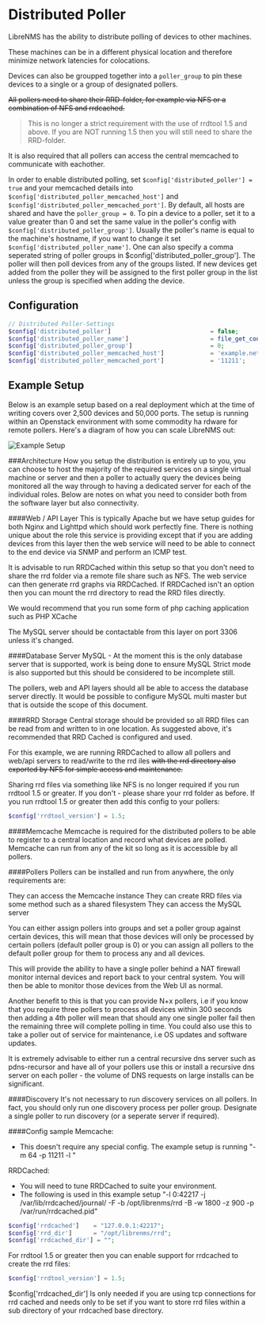 # Distributed Poller
LibreNMS has the ability to distribute polling of devices to other machines.

These machines can be in a different physical location and therefore minimize network latencies for colocations.

Devices can also be groupped together into a `poller_group` to pin these devices to a single or a group of designated pollers.

~~All pollers need to share their RRD-folder, for example via NFS or a combination of NFS and rrdcached.~~

> This is no longer a strict requirement with the use of rrdtool 1.5 and above. If you are NOT running 1.5 then you will still
need to share the RRD-folder.

It is also required that all pollers can access the central memcached to communicate with eachother.

In order to enable distributed polling, set `$config['distributed_poller'] = true` and your memcached details into `$config['distributed_poller_memcached_host']` and `$config['distributed_poller_memcached_port']`.
By default, all hosts are shared and have the `poller_group = 0`. To pin a device to a poller, set it to a value greater than 0 and set the same value in the poller's config with `$config['distributed_poller_group']`.
Usually the poller's name is equal to the machine's hostname, if you want to change it set `$config['distributed_poller_name']`.
One can also specify a comma seperated string of poller groups in $config['distributed_poller_group'].  The poller will then poll devices from any of the groups listed.  If new devices get added from the poller they will be assigned to the first poller group in the list unless the group is specified when adding the device.

## Configuration
```php
// Distributed Poller-Settings
$config['distributed_poller']                            = false;
$config['distributed_poller_name']                       = file_get_contents('/proc/sys/kernel/hostname');
$config['distributed_poller_group']                      = 0;
$config['distributed_poller_memcached_host']             = 'example.net';
$config['distributed_poller_memcached_port']             = '11211';
```

## Example Setup
Below is an example setup based on a real deployment which at the time of writing covers over 2,500 devices and 50,000 ports. The setup is running within an Openstack environment with some commodity ha
rdware for remote pollers. Here's a diagram of how you can scale LibreNMS out:

![Example Setup](http://docs.librenms.org/img/librenms-distributed-diagram.png)

###Architecture
How you setup the distribution is entirely up to you, you can choose to host the majority of the required services on a single virtual machine or server and then a poller to actually query the devices being monitored all the way through to having a dedicated server for each of the individual roles. Below are notes on what you need to consider both from the software layer but also connectivity.

####Web / API Layer
This is typically Apache but we have setup guides for both Nginx and Lighttpd which should work perfectly fine. There is nothing unique about the role this service is providing except that if you are adding devices from this layer then the web service will need to be able to connect to the end device via SNMP and perform an ICMP test.

It is advisable to run RRDCached within this setup so that you don't need to share the rrd folder via a remote file share such as NFS. The web service can then generate rrd graphs via RRDCached. If RRDCached isn't an option then you can mount the rrd directory to read the RRD files directly.

We would recommend that you run some form of php caching application such as PHP XCache

The MySQL server should be contactable from this layer on port 3306 unless it's changed.

####Database Server
MySQL - At the moment this is the only database server that is supported, work is being done to ensure MySQL Strict mode is also supported but this should be considered to be incomplete still.

The pollers, web and API layers should all be able to access the database server directly. It would be possible to configure MySQL multi master but that is outside the scope of this document.

####RRD Storage
Central storage should be provided so all RRD files can be read from and written to in one location. As suggested above, it's recommended that RRD Cached is configured and used.

For this example, we are running RRDCached to allow all pollers and web/api servers to read/write to the rrd iles ~~with the rrd directory also exported by NFS for simple access and maintenance.~~

Sharing rrd files via something like NFS is no longer required if you run rrdtool 1.5 or greater. If you don't - please share your rrd folder as before. If you run rrdtool
1.5 or greater then add this config to your pollers:

```php
$config['rrdtool_version'] = 1.5;
```

####Memcache
Memcache is required for the distributed pollers to be able to register to a central location and record what devices are polled. Memcache can run from any of the kit so long as it is accessible by all pollers.

####Pollers
Pollers can be installed and run from anywhere, the only requirements are:

They can access the Memcache instance
They can create RRD files via some method such as a shared filesystem
They can access the MySQL server

You can either assign pollers into groups and set a poller group against certain devices, this will mean that those devices will only be processed by certain pollers (default poller group is 0) or you can assign all pollers to the default poller group for them to process any and all devices.

This will provide the ability to have a single poller behind a NAT firewall monitor internal devices and report back to your central system. You will then be able to monitor those devices from the Web UI as normal.

Another benefit to this is that you can provide N+x pollers, i.e if you know that you require three pollers to process all devices within 300 seconds then adding a 4th poller will mean that should any one single poller fail then the remaining three will complete polling in time. You could also use this to take a poller out of service for maintenance, i.e OS updates and software updates.

It is extremely advisable to either run a central recursive dns server such as pdns-recursor and have all of your pollers use this or install a recursive dns server on each poller - the volume of DNS requests on large installs can be significant.

####Discovery
It's not necessary to run discovery services on all pollers. In fact, you should only run one discovery process per poller group. Designate a single poller to run discovery (or a seperate server if required).

####Config sample
Memcache:

 - This doesn't require any special config. The example setup is running "-m 64 -p 11211 -l <ip>"

RRDCached:

 - You will need to tune RRDCached to suite your environment.
 - The following is used in this example setup "-l 0:42217 -j /var/lib/rrdcached/journal/ -F -b /opt/librenms/rrd -B -w 1800 -z 900 -p /var/run/rrdcached.pid"

```php
$config['rrdcached']    = "127.0.0.1:42217";
$config['rrd_dir']      = "/opt/librenms/rrd";
$config['rrdcached_dir'] = "";
```

For rrdtool 1.5 or greater then you can enable support for rrdcached to create the rrd files:

```php
$config['rrdtool_version'] = 1.5;
```

$config['rrdcached_dir'] Is only needed if you are using tcp connections for rrd cached and needs only to be set if you want to store rrd files within a sub directory of your rrdcached base directory.
